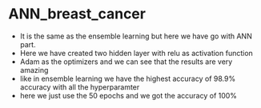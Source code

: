 # ANN_breast_cancer

- It is the same as the ensemble learning but here we have go with ANN part.
- Here we have created two hidden layer with relu as activation function 
- Adam as the optimizers and we can see that the results are very amazing 
- like in ensemble learning we have the highest accuracy of 98.9% accuracy with all the hyperparamter 
- here we just use the 50 epochs and we got the accuracy of 100%
